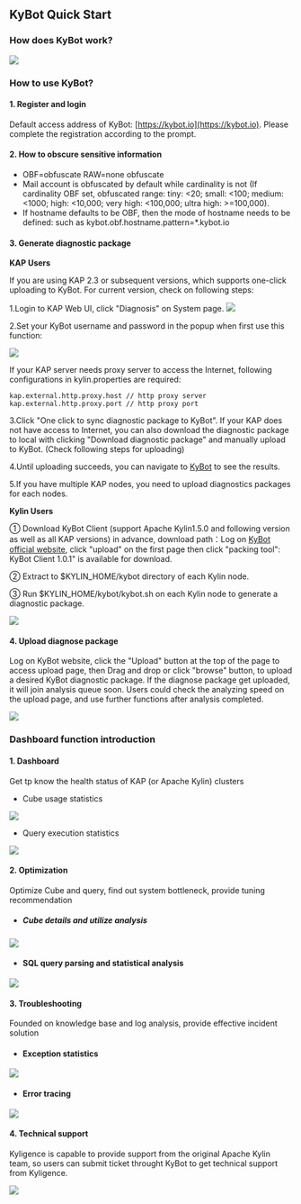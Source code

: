## KyBot Quick Start

### How does KyBot work?

![](images/Picture1.png)

### How to use KyBot?

#### 1. Register and login

Default access address of KyBot: [https://kybot.io](https://kybot.io). Please complete the registration according to the prompt.

#### 2. How to obscure sensitive information

- OBF=obfuscate RAW=none obfuscate
- Mail account is obfuscated by default while cardinality is not (If cardinality OBF set, obfuscated range: tiny: <20; small: <100; medium: <1000; high: <10,000; very high: <100,000; ultra high: >=100,000).
- If hostname defaults to be OBF, then the mode of hostname needs to be defined: such as kybot.obf.hostname.pattern=\*.kybot.io

#### 3. Generate diagnostic package

**KAP Users**

If you are using KAP 2.3 or subsequent versions, which supports one-click uploading to KyBot. For current version, check on following steps:

1.Login to KAP Web UI, click "Diagnosis" on System page.
![](images/Picture12.png)

2.Set your KyBot username and password in the popup when first use this function:

![](images/Picture13.png)

If your KAP server needs proxy server to access the Internet, following configurations in kylin.properties are required:

```
kap.external.http.proxy.host // http proxy server
kap.external.http.proxy.port // http proxy port
```

3.Click "One click to sync diagnostic package to KyBot". If your KAP does not have access to Internet, you can also download the diagnostic package to local with clicking "Download diagnostic package" and manually upload to KyBot. (Check following steps for uploading)

4.Until uploading succeeds, you can navigate to [KyBot](https://kybot.io) to see the results.

5.If you have multiple KAP nodes, you need to upload diagnostics packages for each nodes.

**Kylin Users**

① Download KyBot Client (support Apache Kylin1.5.0 and following version as well as all KAP versions) in advance, download path：Log on [KyBot official website](https://kybot.io), click "upload" on the first page then click "packing tool": KyBot Client 1.0.1" is available for download.

② Extract to $KYLIN\_HOME/kybot directory of each Kylin node. 

③ Run $KYLIN_HOME/kybot/kybot.sh on each Kylin node to generate a diagnostic package.

![](images/Picture3.png)

#### 4. Upload diagnose package

Log on KyBot website, click the "Upload" button at the top of the page to access upload page, then Drag and drop or click "browse" button, to upload a desired KyBot diagnostic package. If the diagnose package get uploaded, it will join analysis queue soon. Users could check the analyzing speed on the upload page, and use further functions after analysis completed.

![](images/Picture4.png)

### Dashboard function introduction

#### 1. Dashboard

Get tp know the health status of KAP (or Apache Kylin) clusters

- Cube usage statistics

![](images/Picture5.png)

- Query execution statistics

![](images/Picture6.png)

#### 2. Optimization

Optimize Cube and query, find out system bottleneck, provide tuning recommendation

- ##### Cube details and utilize analysis

![](images/Picture7.png)

- #### SQL query parsing and statistical analysis 

![](images/Picture8.png)

#### 3. Troubleshooting

Founded on knowledge base and log analysis, provide effective incident solution

- #### Exception statistics

![](images/Picture9.png)

- #### Error tracing

![](images/Picture10.png)

#### 4. Technical support

Kyligence is capable to provide support from the original Apache Kylin team, so users can submit ticket throught KyBot to get technical support from Kyligence.

 ![](images/Picture11.png)

